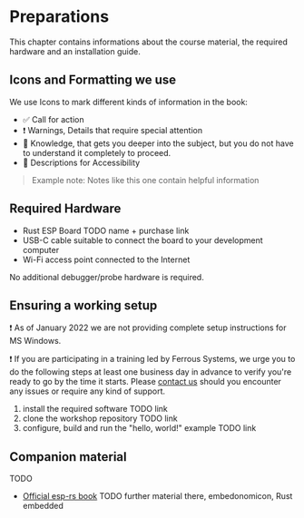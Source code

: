 # Preparations

This chapter contains informations about the course material, the required hardware and an installation guide.

## Icons and Formatting we use

We use Icons to mark different kinds of information in the book:
* ✅ Call for action
* ❗️ Warnings, Details that require special attention
* 🔎 Knowledge, that gets you deeper into the subject, but you do not have to understand it completely to proceed.
* 💬 Descriptions for Accessibility

> Example note: Notes like this one contain helpful information

## Required Hardware

- Rust ESP Board TODO name + purchase link
- USB-C cable suitable to connect the board to your development computer
- Wi-Fi access point connected to the Internet

No additional debugger/probe hardware is required.

## Ensuring a working setup
❗️ As of January 2022 we are not providing complete setup instructions for MS Windows.

❗️ If you are participating in a training led by Ferrous Systems, we urge you to do the following steps at least one business day in advance to verify you're ready to go by the time it starts. Please [contact us](training@ferrous-systems.com) should you encounter any issues or require any kind of support.

1. install the required software TODO link
2. clone the workshop repository TODO link
3. configure, build and run the "hello, world!" example TODO link

## Companion material
TODO
- [Official esp-rs book](https://esp-rs.github.io/book/introduction.html) TODO further material there, embedonomicon, Rust embedded